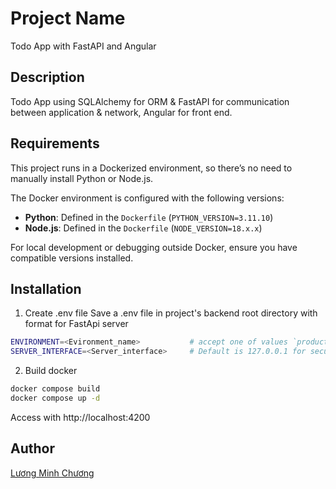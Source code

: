 # Project Name
Todo App with FastAPI and Angular

## Description
Todo App using SQLAlchemy for ORM & FastAPI for communication between application & network, Angular for front end.

## Requirements

This project runs in a Dockerized environment, so there’s no need to manually install Python or Node.js.

The Docker environment is configured with the following versions:
- **Python**: Defined in the `Dockerfile` (`PYTHON_VERSION=3.11.10`)
- **Node.js**: Defined in the `Dockerfile` (`NODE_VERSION=18.x.x`)

For local development or debugging outside Docker, ensure you have compatible versions installed.

## Installation

1. Create .env file
   Save a .env file in project's backend root directory with format for FastApi server
```bash
ENVIRONMENT=<Evironment_name>           # accept one of values `production` or `development`. Default is `development`
SERVER_INTERFACE=<Server_interface>     # Default is 127.0.0.1 for security (if you want to access server from other host, set to 0.0.0.0)
```

2. Build docker
```sh
docker compose build
docker compose up -d
```

Access with http://localhost:4200

## Author

[Lương Minh Chương](mailto:chuong.luong@bnksolution.com)

